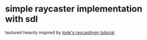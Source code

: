 # simple raycaster implementation with sdl

textured
heavily inspired by [lode's raycastingn tutorial](https://lodev.org/cgtutor/raycasting.html)
